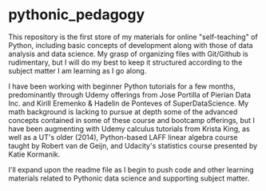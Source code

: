# pythonic_pedagogy

This repository is the first store of my materials for online "self-teaching" of Python, including basic concepts of development along with those of data analysis and data science. My grasp of organizing files with Git/Github is rudimentary, but I will do my best to keep it structured according to the subject matter I am learning as I go along.

I have been working with beginner Python tutorials for a few months, predominantly through Udemy offerings from Jose Portilla of Pierian Data Inc. and Kirill Eremenko & Hadelin de Ponteves of SuperDataScience. My math background is lacking to pursue at depth some of the advanced concepts contained in some of these course and bootcamp offerings, but I have been augmenting with Udemy calculus tutorials from Krista King, as well as a UT's older (2014), Python-based LAFF linear algebra course taught by Robert van de Geijn, and Udacity's statistics course presented by Katie Kormanik. 

I'll expand upon the readme file as I begin to push code and other learning materials related to Pythonic data science and supporting subject matter.
